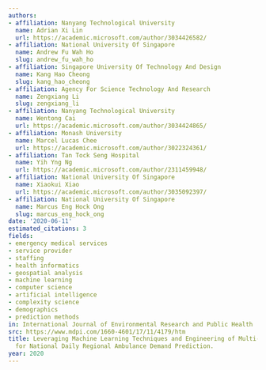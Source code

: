 ```yaml
---
authors:
- affiliation: Nanyang Technological University
  name: Adrian Xi Lin
  url: https://academic.microsoft.com/author/3034426582/
- affiliation: National University Of Singapore
  name: Andrew Fu Wah Ho
  slug: andrew_fu_wah_ho
- affiliation: Singapore University Of Technology And Design
  name: Kang Hao Cheong
  slug: kang_hao_cheong
- affiliation: Agency For Science Technology And Research
  name: Zengxiang Li
  slug: zengxiang_li
- affiliation: Nanyang Technological University
  name: Wentong Cai
  url: https://academic.microsoft.com/author/3034424865/
- affiliation: Monash University
  name: Marcel Lucas Chee
  url: https://academic.microsoft.com/author/3022324361/
- affiliation: Tan Tock Seng Hospital
  name: Yih Yng Ng
  url: https://academic.microsoft.com/author/2311459948/
- affiliation: National University Of Singapore
  name: Xiaokui Xiao
  url: https://academic.microsoft.com/author/3035092397/
- affiliation: National University Of Singapore
  name: Marcus Eng Hock Ong
  slug: marcus_eng_hock_ong
date: '2020-06-11'
estimated_citations: 3
fields:
- emergency medical services
- service provider
- staffing
- health informatics
- geospatial analysis
- machine learning
- computer science
- artificial intelligence
- complexity science
- demographics
- prediction methods
in: International Journal of Environmental Research and Public Health
src: https://www.mdpi.com/1660-4601/17/11/4179/htm
title: Leveraging Machine Learning Techniques and Engineering of Multi-Nature Features
  for National Daily Regional Ambulance Demand Prediction.
year: 2020
---
```

